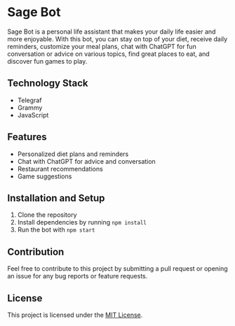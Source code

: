 # Sage Bot

Sage Bot is a personal life assistant that makes your daily life easier and more enjoyable. With this bot, you can stay on top of your diet, receive daily reminders, customize your meal plans, chat with ChatGPT for fun conversation or advice on various topics, find great places to eat, and discover fun games to play. 

## Technology Stack
- Telegraf
- Grammy
- JavaScript

## Features
- Personalized diet plans and reminders 
- Chat with ChatGPT for advice and conversation 
- Restaurant recommendations 
- Game suggestions 

## Installation and Setup
1. Clone the repository 
2. Install dependencies by running `npm install`
3. Run the bot with `npm start`

## Contribution
Feel free to contribute to this project by submitting a pull request or opening an issue for any bug reports or feature requests.

## License
This project is licensed under the [MIT License](LICENSE).
